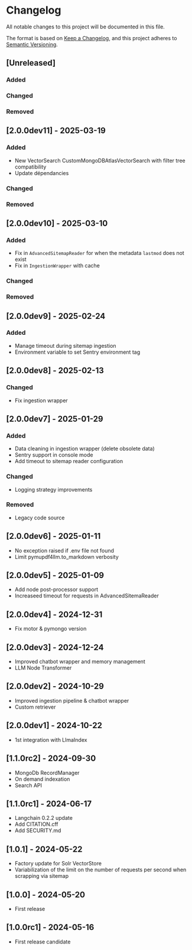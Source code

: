 # Changelog

All notable changes to this project will be documented in this file.

The format is based on [Keep a Changelog](https://keepachangelog.com/en/1.1.0/),
and this project adheres to [Semantic Versioning](https://semver.org/spec/v2.0.0.html).

## [Unreleased]

### Added

### Changed

### Removed

## [2.0.0dev11] - 2025-03-19

### Added

- New VectorSearch CustomMongoDBAtlasVectorSearch with filter tree compatibility
- Update dépendancies

### Changed

### Removed

## [2.0.0dev10] - 2025-03-10

### Added

- Fix in `AdvancedSitemapReader` for when the metadata `lastmod` does not exist
- Fix in `IngestionWrapper` with cache

### Changed

### Removed

## [2.0.0dev9] - 2025-02-24

### Added

- Manage timeout during sitemap ingestion
- Environment variable to set Sentry environment tag

## [2.0.0dev8] - 2025-02-13

### Changed

- Fix ingestion wrapper

## [2.0.0dev7] - 2025-01-29

### Added

- Data cleaning in ingestion wrapper (delete obsolete data)
- Sentry support in console mode
- Add timeout to sitemap reader configuration

### Changed

- Logging strategy improvements

### Removed

- Legacy code source

## [2.0.0dev6] - 2025-01-11

- No exception raised if .env file not found
- Limit pymupdf4llm.to_markdown verbosity

## [2.0.0dev5] - 2025-01-09

- Add node post-processor support
- Increaseed timeout for requests in AdvancedSitemaReader

## [2.0.0dev4] - 2024-12-31

- Fix motor & pymongo version

## [2.0.0dev3] - 2024-12-24

- Improved chatbot wrapper and memory management
- LLM Node Transformer

## [2.0.0dev2] - 2024-10-29

- Improved ingestion pipeline & chatbot wrapper
- Custom retriever

## [2.0.0dev1] - 2024-10-22

- 1st integration with LlmaIndex

## [1.1.0rc2] - 2024-09-30

- MongoDb RecordManager
- On demand indexation
- Search API

## [1.1.0rc1] - 2024-06-17

- Langchain 0.2.2 update
- Add CITATION.cff
- Add SECURITY.md

## [1.0.1] - 2024-05-22

- Factory update for Solr VectorStore
- Variabilization of the limit on the number of requests per second when scrapping via sitemap

## [1.0.0] - 2024-05-20

- First release

## [1.0.0rc1] - 2024-05-16

- First release candidate
